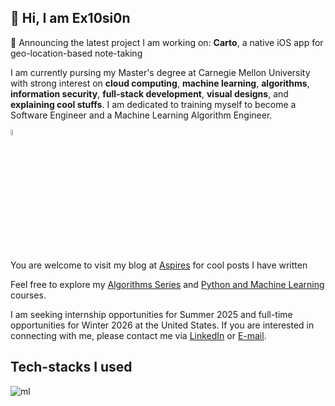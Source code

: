 ## 👋 Hi, I am Ex10si0n

<!--
**Ex10si0n/Ex10si0n** is a ✨ _special_ ✨ repository because its `README.md` (this file) appears on your GitHub profile.

Here are some ideas to get you started:

- 🔭 I’m currently working on ...
- 🌱 I’m currently learning ...
- 👯 I’m looking to collaborate on ...
- 🤔 I’m looking for help with ...
- 💬 Ask me about ...
- 📫 How to reach me: ...
- 😄 Pronouns: ...
- ⚡ Fun fact: ...
-->

📣 Announcing the latest project I am working on: **Carto**, a native iOS app for geo-location-based note-taking

I am currently pursing my Master's degree at Carnegie Mellon University with strong interest on **cloud computing**, **machine learning**, **algorithms**, **information security**, **full-stack development**, **visual designs**, and **explaining cool stuffs**. I am dedicated to training myself to become a Software Engineer and a Machine Learning Algorithm Engineer.


<a href="https://aspires.cc"><img src="https://www.aspires.cc/content/images/2024/05/aspire-mono.png" alt="Aspires" style="width: 5%; height: 5%;"></a>

You are welcome to visit my blog at [Aspires](https://www.aspires.cc) for cool posts I have written

Feel free to explore my [Algorithms Series](https://algo.aspires.cc) and [Python and Machine Learning](https://pyml.aspires.cc) courses.

I am seeking internship opportunities for Summer 2025 and full-time opportunities for Winter 2026 at the United States. If you are interested in connecting with me, please contact me via [LinkedIn](https://www.linkedin.com/in/ex10si0n/) or [E-mail](mailto:me@aspires.cc).

## Tech-stacks I used

![ml](https://skillicons.dev/icons?i=java,py,js,ts,c,scala,swift,html,css,spring,flask,django,fastapi,postman,selenium,mongodb,mysql,firebase,redis,kafka,azure,aws,gcp,cloudflare,wordpress,vim,git,docker,kubernetes,terraform,react,vue,vite,nodejs,electron,tailwind,netlify,vercel,nextjs,nuxtjs,tailwind,pytorch,ps,pr,figma)
